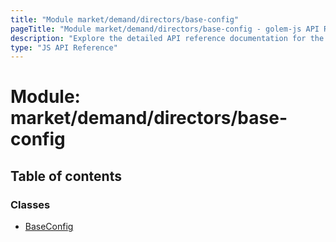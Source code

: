 ```yaml
---
title: "Module market/demand/directors/base-config"
pageTitle: "Module market/demand/directors/base-config - golem-js API Reference"
description: "Explore the detailed API reference documentation for the Module market/demand/directors/base-config within the golem-js SDK for the Golem Network."
type: "JS API Reference"
---
```

# Module: market/demand/directors/base-config

## Table of contents

### Classes

- [BaseConfig](../classes/market_demand_directors_base_config.BaseConfig)

